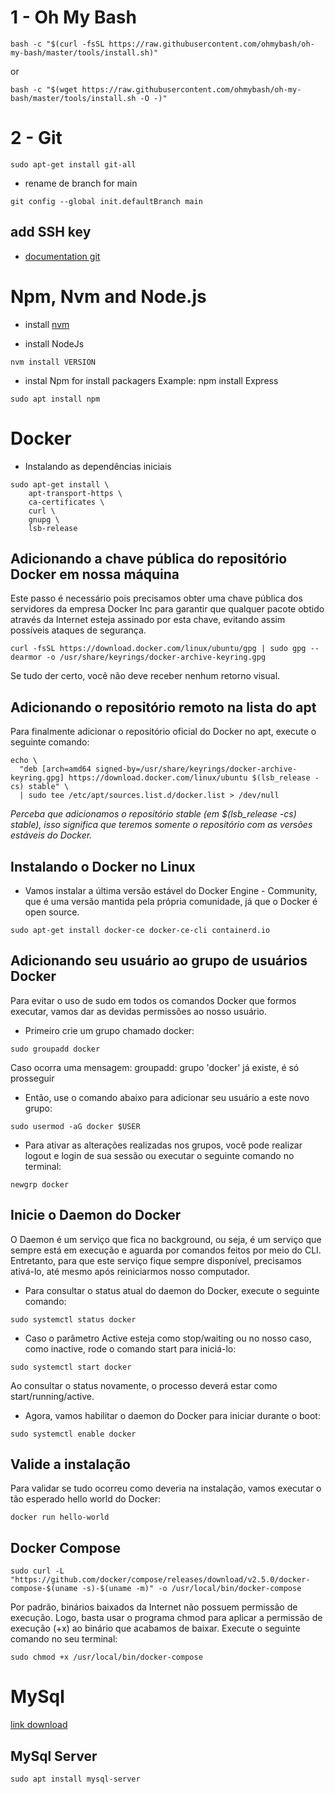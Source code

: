 # 1 - Oh My Bash

```
bash -c "$(curl -fsSL https://raw.githubusercontent.com/ohmybash/oh-my-bash/master/tools/install.sh)"
```

or

```
bash -c "$(wget https://raw.githubusercontent.com/ohmybash/oh-my-bash/master/tools/install.sh -O -)"
```

# 2 - Git

```
sudo apt-get install git-all
```

* rename de branch for main

```
git config --global init.defaultBranch main
```

## add SSH key
  
* [documentation git](https://docs.github.com/pt/authentication/connecting-to-github-with-ssh/adding-a-new-ssh-key-to-your-github-account)

# Npm, Nvm and Node.js

* install [nvm](https://github.com/nvm-sh/nvm)

* install NodeJs

``` nvm install VERSION ```

* instal Npm for install packagers Example: npm install Express

```
sudo apt install npm
```

# Docker

* Instalando as dependências iniciais

```
sudo apt-get install \
    apt-transport-https \
    ca-certificates \
    curl \
    gnupg \
    lsb-release
```

##  Adicionando a chave pública do repositório Docker em nossa máquina

Este passo é necessário pois precisamos obter uma chave pública dos servidores da empresa Docker Inc para garantir que qualquer pacote obtido através da Internet esteja assinado por esta chave, evitando assim possíveis ataques de segurança.

```
curl -fsSL https://download.docker.com/linux/ubuntu/gpg | sudo gpg --dearmor -o /usr/share/keyrings/docker-archive-keyring.gpg
```

Se tudo der certo, você não deve receber nenhum retorno visual.

## Adicionando o repositório remoto na lista do apt

Para finalmente adicionar o repositório oficial do Docker no apt, execute o seguinte comando:

```
echo \
  "deb [arch=amd64 signed-by=/usr/share/keyrings/docker-archive-keyring.gpg] https://download.docker.com/linux/ubuntu $(lsb_release -cs) stable" \
  | sudo tee /etc/apt/sources.list.d/docker.list > /dev/null
```

*Perceba que adicionamos o repositório stable (em $(lsb_release -cs) stable), isso significa que teremos somente o repositório com as versões estáveis do Docker.*

## Instalando o Docker no Linux

* Vamos instalar a última versão estável do Docker Engine - Community, que é uma versão mantida pela própria comunidade, já que o Docker é open source.

```
sudo apt-get install docker-ce docker-ce-cli containerd.io
```

## Adicionando seu usuário ao grupo de usuários Docker

Para evitar o uso de sudo em todos os comandos Docker que formos executar, vamos dar as devidas permissões ao nosso usuário.

* Primeiro crie um grupo chamado docker:

```
sudo groupadd docker
```

Caso ocorra uma mensagem: groupadd: grupo 'docker' já existe, é só prosseguir

* Então, use o comando abaixo para adicionar seu usuário a este novo grupo:

```
sudo usermod -aG docker $USER
```

* Para ativar as alterações realizadas nos grupos, você pode realizar logout e login de sua sessão ou executar o seguinte comando no terminal:

```
newgrp docker
```

##  Inicie o Daemon do Docker

O Daemon é um serviço que fica no background, ou seja, é um serviço que sempre está em execução e aguarda por comandos feitos por meio do CLI. Entretanto, para que este serviço fique sempre disponível, precisamos ativá-lo, até mesmo após reiniciarmos nosso computador.

* Para consultar o status atual do daemon do Docker, execute o seguinte comando:

```
sudo systemctl status docker
```

* Caso o parâmetro Active esteja como stop/waiting ou no nosso caso, como inactive, rode o comando start para iniciá-lo:

```
sudo systemctl start docker
```

Ao consultar o status novamente, o processo deverá estar como start/running/active.

* Agora, vamos habilitar o daemon do Docker para iniciar durante o boot:

```
sudo systemctl enable docker
```

## Valide a instalação

Para validar se tudo ocorreu como deveria na instalação, vamos executar o tão esperado hello world do Docker:

```
docker run hello-world
```

## Docker Compose

```
sudo curl -L "https://github.com/docker/compose/releases/download/v2.5.0/docker-compose-$(uname -s)-$(uname -m)" -o /usr/local/bin/docker-compose
```

Por padrão, binários baixados da Internet não possuem permissão de execução. Logo, basta usar o programa chmod para aplicar a permissão de execução (+x) ao binário que acabamos de baixar. Execute o seguinte comando no seu terminal:

```
sudo chmod +x /usr/local/bin/docker-compose
```

# MySql

[link download](https://dev.mysql.com/downloads/workbench/)

## MySql Server

```
sudo apt install mysql-server
```